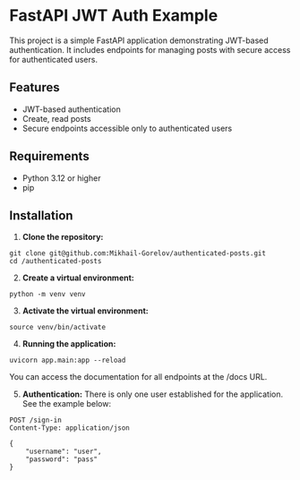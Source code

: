 # FastAPI JWT Auth Example

This project is a simple FastAPI application demonstrating JWT-based authentication. It includes endpoints for managing posts with secure access for authenticated users.

## Features

- JWT-based authentication
- Create, read posts
- Secure endpoints accessible only to authenticated users

## Requirements

- Python 3.12 or higher
- pip

## Installation

1. **Clone the repository:**
```shell
git clone git@github.com:Mikhail-Gorelov/authenticated-posts.git
cd /authenticated-posts
```

2. **Create a virtual environment:**
```shell
python -m venv venv
```

3. **Activate the virtual environment:**
```shell
source venv/bin/activate
```

4. **Running the application:**
```shell
uvicorn app.main:app --reload
```
You can access the documentation for all endpoints at the /docs URL.

5. **Authentication:**
There is only one user established for the application. See the example below:

```http
POST /sign-in
Content-Type: application/json

{
    "username": "user",
    "password": "pass"
}